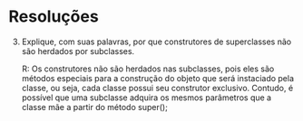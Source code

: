 # Resoluções 

3) Explique, com suas palavras, por que construtores de superclasses não
são herdados por subclasses.

    R: Os construtores não são herdados nas subclasses, pois eles são métodos especiais para a construção do objeto que será instaciado pela classe, ou seja, cada classe possui seu construtor exclusivo. Contudo, é possível que uma subclasse adquira os mesmos parâmetros que a classe mãe a partir do método super();

    